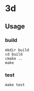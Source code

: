 # 3d

## Usage
### build
```shell
mkdir build
cd build
cmake ..
make
```
### test
```shell
make test
```

